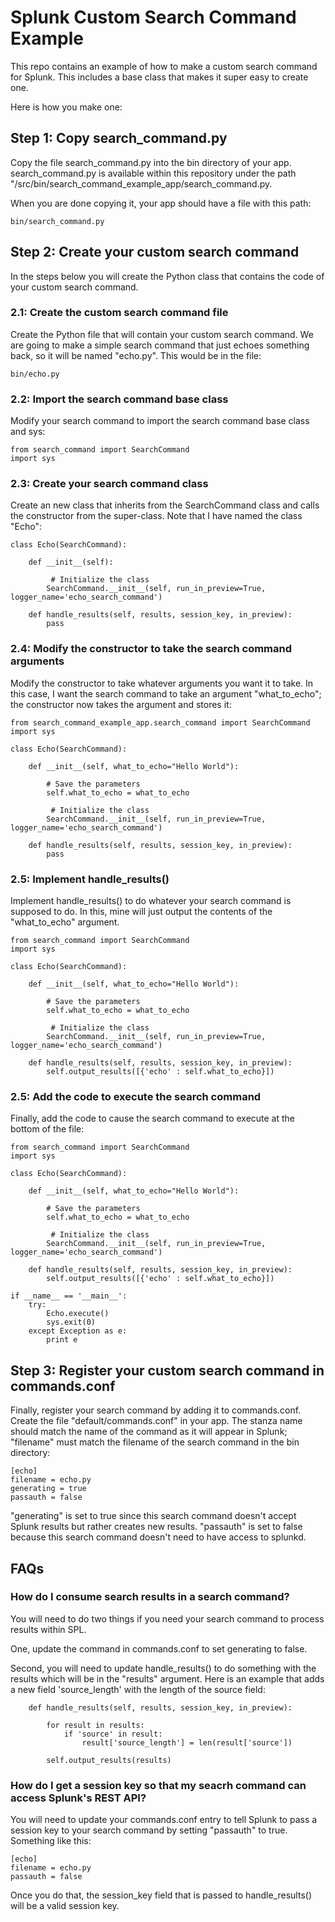 # Splunk Custom Search Command Example

This repo contains an example of how to make a custom search command for Splunk. This includes a base class that makes it super easy to create one.

Here is how you make one:

## Step 1: Copy search_command.py

Copy the file search_command.py into the bin directory of your app. search_command.py is available within this repository under the path "/src/bin/search_command_example_app/search_command.py.

When you are done copying it, your app should have a file with this path:

    bin/search_command.py

## Step 2: Create your custom search command

In the steps below you will create the Python class that contains the code of your custom search command.

### 2.1: Create the custom search command file

Create the Python file that will contain your custom search command. We are going to make a simple search command that just echoes something back, so it will be named "echo.py". This would be in the file:

    bin/echo.py

### 2.2: Import the search command base class

Modify your search command to import the search command base class and sys:

    from search_command import SearchCommand
    import sys


### 2.3: Create your search command class

Create an new class that inherits from the SearchCommand class and calls the constructor from the super-class. Note that I have named the class "Echo":

    class Echo(SearchCommand):

        def __init__(self):
             
             # Initialize the class
            SearchCommand.__init__(self, run_in_preview=True, logger_name='echo_search_command')

        def handle_results(self, results, session_key, in_preview):
            pass

### 2.4: Modify the constructor to take the search command arguments

Modify the constructor to take whatever arguments you want it to take. In this case, I want the search command to take an argument "what_to_echo"; the constructor now takes the argument and stores it:

    from search_command_example_app.search_command import SearchCommand
    import sys

    class Echo(SearchCommand):

        def __init__(self, what_to_echo="Hello World"):

            # Save the parameters
            self.what_to_echo = what_to_echo

             # Initialize the class
            SearchCommand.__init__(self, run_in_preview=True, logger_name='echo_search_command')

        def handle_results(self, results, session_key, in_preview):
            pass

### 2.5: Implement handle_results()

Implement handle_results() to do whatever your search command is supposed to do. In this, mine will just output the contents of the "what_to_echo" argument.


    from search_command import SearchCommand
    import sys

    class Echo(SearchCommand):

        def __init__(self, what_to_echo="Hello World"):

            # Save the parameters
            self.what_to_echo = what_to_echo

             # Initialize the class
            SearchCommand.__init__(self, run_in_preview=True, logger_name='echo_search_command')

        def handle_results(self, results, session_key, in_preview):
            self.output_results([{'echo' : self.what_to_echo}])

### 2.5: Add the code to execute the search command

Finally, add the code to cause the search command to execute at the bottom of the file:
            
    from search_command import SearchCommand
    import sys

    class Echo(SearchCommand):

        def __init__(self, what_to_echo="Hello World"):

            # Save the parameters
            self.what_to_echo = what_to_echo

             # Initialize the class
            SearchCommand.__init__(self, run_in_preview=True, logger_name='echo_search_command')

        def handle_results(self, results, session_key, in_preview):
            self.output_results([{'echo' : self.what_to_echo}])

    if __name__ == '__main__':
        try:
            Echo.execute()
            sys.exit(0)
        except Exception as e:
            print e


## Step 3: Register your custom search command in commands.conf

Finally, register your search command by adding it to commands.conf. Create the file "default/commands.conf" in your app. The stanza name should match the name of the command as it will appear in Splunk; "filename" must match the filename of the search command in the bin directory:

    [echo]
    filename = echo.py
    generating = true
    passauth = false

"generating" is set to true since this search command doesn't accept Splunk results but rather creates new results. "passauth" is set to false because this search command doesn't need to have access to splunkd.

## FAQs

### How do I consume search results in a search command?

You will need to do two things if you need your search command to process results within SPL.

One, update the command in commands.conf to set generating to false.

Second, you will need to update handle_results() to do something with the results which will be in the "results" argument. Here is an example that adds a new field 'source_length' with the length of the source field:

        def handle_results(self, results, session_key, in_preview):
            
            for result in results:
                if 'source' in result:
                    result['source_length'] = len(result['source'])
            
            self.output_results(results)

### How do I get a session key so that my seacrh command can access Splunk's REST API?

You will need to update your commands.conf entry to tell Splunk to pass a session key to your search command by setting "passauth" to true. Something like this:

    [echo]
    filename = echo.py
    passauth = false
    
Once you do that, the session_key field that is passed to handle_results() will be a valid session key.
